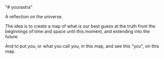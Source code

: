 "# yourastra" 

A reflection on the universe.

The idea is to create a map of what is our best guess at the truth from the beginnings of time and space until this moment, and extending into the future. 

And to put you, or what you call you, in this map, and see this "you", on this map.
